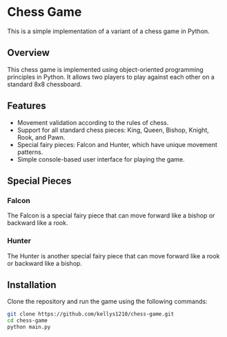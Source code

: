 # Chess Game

This is a simple implementation of a variant of a chess game in Python.

## Overview

This chess game is implemented using object-oriented programming principles in Python. It allows two players to play against each other on a standard 8x8 chessboard.

## Features

- Movement validation according to the rules of chess.
- Support for all standard chess pieces: King, Queen, Bishop, Knight, Rook, and Pawn.
- Special fairy pieces: Falcon and Hunter, which have unique movement patterns.
- Simple console-based user interface for playing the game.

## Special Pieces

### Falcon

The Falcon is a special fairy piece that can move forward like a bishop or backward like a rook.

### Hunter

The Hunter is another special fairy piece that can move forward like a rook or backward like a bishop.

## Installation

Clone the repository and run the game using the following commands:

```bash
git clone https://github.com/kellys1210/chess-game.git
cd chess-game
python main.py
```

